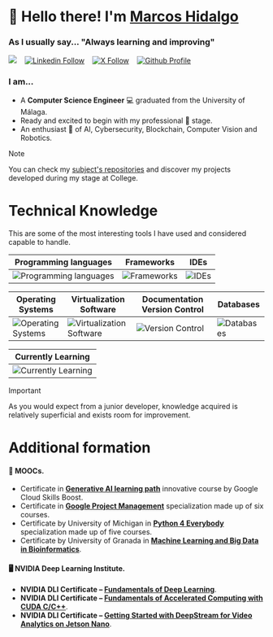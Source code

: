 # 👋 Hello there! I'm [Marcos Hidalgo](https://github.com/MarkosHB) 

### As I usually say... "Always learning and improving"

<a href="mailto:marcoshidalgobanos@gmail.com?subject=Hi%20Marcos%20Hidalgo"><img src="https://img.shields.io/badge/Gmail-%23D14836.svg?&style=flat&logo=gmail&logoColor=white"/></a> 
&nbsp;&nbsp; [![Linkedin Follow](https://img.shields.io/badge/LinkedIn-blue?logo=linkedin&logoColor=white&style=for-the-bad)](https://www.linkedin.com/in/marcoshidalgob)
&nbsp;&nbsp; [![X Follow](https://img.shields.io/twitter/follow/marcoshidalgob)](https://x.com/marcoshidalgob)
&nbsp;&nbsp; [![Github Profile](https://img.shields.io/badge/GitHub%20Profile-181717?style=flat&logo=github&logoColor=white&link=https%3A%2F%2Fgithub.com%2FMarkosHB)](https://github.com/MarkosHB)

### I am...

* A **Computer Science Engineer** 💻 graduated from the University of Málaga.
* Ready and excited to begin with my professional 💼 stage.
* An enthusiast 📖 of AI, Cybersecurity, Blockchain, Computer Vision and Robotics.

> [!Note]
> You can check my [subject's repositories](https://github.com/MarkosHB/MarkosHB/blob/main/UniversitySubjects.md) and discover my projects developed during my stage at College.


# Technical Knowledge
This are some of the most interesting tools I have used and considered capable to handle.

| **Programming languages** | **Frameworks** | **IDEs** |
|---------------------------|-----------------|------------------------------------------|
| ![Programming languages](https://skillicons.dev/icons?i=python,java,haskell,r,matlab,cpp,c&perline=10) | ![Frameworks](https://skillicons.dev/icons?i=django,flask,opencv,ros&perline=10) | ![IDEs](https://skillicons.dev/icons?i=pycharm,idea,vscode&perline=10) |

| **Operating Systems** | **Virtualization Software** | **Documentation Version Control** | **Databases** |
|-----------------------|-------------------|----------------------------------------|------------------|
| ![Operating Systems](https://skillicons.dev/icons?i=linux,windows,ubuntu,debian&perline=10) | ![Virtualization Software](https://skillicons.dev/icons?i=docker,kubernetes,anaconda&perline=10) | ![Version Control](https://skillicons.dev/icons?i=git,github,markdown,latex&perline=10) | ![Databases](https://skillicons.dev/icons?i=supabase,postgres,sqlite&perline=10)

| **Currently Learning** |
|------------------|
| ![Currently Learning](https://skillicons.dev/icons?i=tensorflow,pytorch,kali&perline=10) |

> [!Important]
> As you would expect from a junior developer, knowledge acquired is relatively superficial and exists room for improvement.


# Additional formation

#### 🚀 MOOCs.
*  Certificate in **[Generative AI learning path](https://www.cloudskillsboost.google/journeys/118)** innovative course by Google Cloud Skills Boost.
*  Certificate in **[Google Project Management](https://www.coursera.org/professional-certificates/google-project-management?)** specialization made up of six courses.
*  Certificate by University of Michigan in **[Python 4 Everybody](https://www.coursera.org/specializations/python)** specialization made up of five courses.
*  Certificate by University of Granada in **[Machine Learning and Big Data in Bioinformatics](https://abierta.ugr.es/course/view.php?id=57)**.

#### 🖥️ NVIDIA Deep Learning Institute.
*  **NVIDIA DLI Certificate – [Fundamentals of Deep Learning](https://courses.nvidia.com/certificates/fa23c9b1177f481e98165b17fb69fc9d)**.
*  **NVIDIA DLI Certificate – [Fundamentals of Accelerated Computing with CUDA C/C++](https://courses.nvidia.com/certificates/9cdf38e81db44420b09072d8b91d7e85)**. 
*  **NVIDIA DLI Certificate – [Getting Started with DeepStream for Video Analytics on Jetson Nano](https://courses.nvidia.com/certificates/22239167c9994f60884829f671b29c3a)**.
